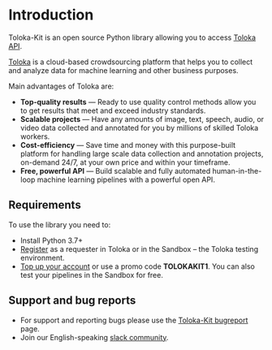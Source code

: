 # Introduction

Toloka-Kit is an open source Python library allowing you to access [Toloka API](https://toloka.ai/docs/api/concepts/about.html).

[Toloka](https://toloka.ai) is a cloud-based crowdsourcing platform that helps you to collect and analyze data for machine learning and other business purposes.

Main advantages of Toloka are:

* **Top-quality results** — Ready to use quality control methods allow you to get results that meet and exceed industry standards.
* **Scalable projects** — Have any amounts of image, text, speech, audio, or video data collected and annotated for you by millions of skilled Toloka workers.
* **Cost-efficiency** — Save time and money with this purpose-built platform for handling large scale data collection and annotation projects, on-demand 24/7, at your own price and within your timeframe.
* **Free, powerful API** — Build scalable and fully automated human-in-the-loop machine learning pipelines with a powerful open API.

## Requirements

To use the library you need to:

* Install Python 3.7+
* [Register](https://toloka.ai/docs/guide/concepts/access.html) as a requester in Toloka or in the Sandbox – the Toloka testing environment.
* [Top up your account](https://toloka.ai/docs/guide/concepts/refill.html) or use a promo code **TOLOKAKIT1**. You can also test your pipelines in the Sandbox for free.

## Support and bug reports

* For support and reporting bugs please use the [Toloka-Kit bugreport](https://github.com/Toloka/toloka-kit/issues) page.
* Join our English-speaking [slack community](https://toloka.ai/community).